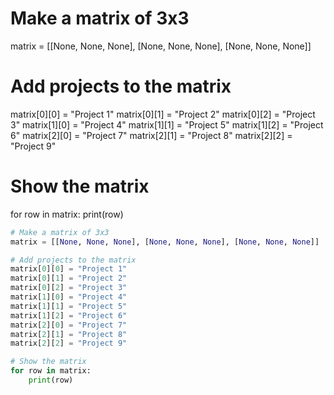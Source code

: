 # Make a matrix of 3x3
matrix = [[None, None, None], [None, None, None], [None, None, None]]

# Add projects to the matrix
matrix[0][0] = "Project 1"
matrix[0][1] = "Project 2"
matrix[0][2] = "Project 3"
matrix[1][0] = "Project 4"
matrix[1][1] = "Project 5"
matrix[1][2] = "Project 6"
matrix[2][0] = "Project 7"
matrix[2][1] = "Project 8"
matrix[2][2] = "Project 9"

# Show the matrix
for row in matrix:
    print(row)


```python
# Make a matrix of 3x3
matrix = [[None, None, None], [None, None, None], [None, None, None]]

# Add projects to the matrix
matrix[0][0] = "Project 1"
matrix[0][1] = "Project 2"
matrix[0][2] = "Project 3"
matrix[1][0] = "Project 4"
matrix[1][1] = "Project 5"
matrix[1][2] = "Project 6"
matrix[2][0] = "Project 7"
matrix[2][1] = "Project 8"
matrix[2][2] = "Project 9"

# Show the matrix
for row in matrix:
    print(row)

